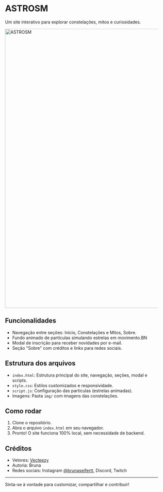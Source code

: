 # ASTROSM

Um site interativo para explorar constelações, mitos e curiosidades.

<img width="1363" height="917" alt="ASTROSM" src="https://github.com/user-attachments/assets/1eff8b21-4351-45af-b69a-0579633f1c3a" />


## Funcionalidades
- Navegação entre seções: Início, Constelações e Mitos, Sobre.
- Fundo animado de partículas simulando estrelas em movimento.BN
- Modal de inscrição para receber novidades por e-mail.
- Seção "Sobre" com créditos e links para redes sociais.

## Estrutura dos arquivos
- `index.html`: Estrutura principal do site, navegação, seções, modal e scripts.
- `style.css`: Estilos customizados e responsividade.
- `script.js`: Configuração das partículas (estrelas animadas).
- Imagens: Pasta `img/` com imagens das constelações.

## Como rodar
1. Clone o repositório.
2. Abra o arquivo `index.html` em seu navegador.
3. Pronto! O site funciona 100% local, sem necessidade de backend.

## Créditos
- Vetores: [Vecteezy](https://www.vecteezy.com/)
- Autoria: Bruna
- Redes sociais: Instagram [@brunaseifertt](https://instagram.com/brunaseifertt), Discord, Twitch

---

Sinta-se à vontade para customizar, compartilhar e contribuir!
